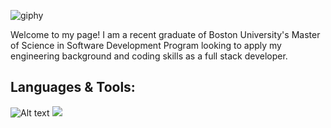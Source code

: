 ![giphy](https://user-images.githubusercontent.com/87158392/183985549-fb0cec10-ac97-4d44-b182-f2b93cede51a.gif)

<p>Welcome to my page! I am a recent graduate of Boston University's Master of Science in Software Development Program looking to apply my engineering background and coding skills as a full stack developer.</p>

<h2>Languages & Tools:</h2>
<img src="https://img.shields.io/badge/-ReactJs-61DAFB?logo=react&logoColor=white&style=plastic" alt="Alt text" title="Optional title">

<img src="https://github-readme-stats.vercel.app/api/top-langs?username=atocon&layout=compact"/>
